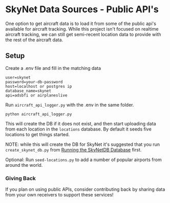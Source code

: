 # SkyNet Data Sources - Public API's

One option to get aircraft data is to load it from some of the public api's available for aircraft tracking. While this project isn't focused on realtime aircraft tracking, we can still get semi-recent location data to provide with the rest of the aircraft data. 


## Setup

Create a .env file and fill in the matching data

```env
user=skynet
password=your-db-password
host=localhost or postgres ip
database_name=skynet
api=adsbfi or airplaneslive
```

Run `aircraft_api_logger.py` with the .env in the same folder.
```
python aircraft_api_logger.py
```

This will create the DB if it does not exist, and then start uploading data from each location in the `locations` database. By default it seeds five locations to get things started. 

NOTE: while this will create the DB for SkyNet it's suggested that you run `create_skynet_db.py` from [Running the SkyNetDB Database](../../README.md#running-the-skynetdb-database) first. 



Optional: Run `seed-locations.py` to add a number of popular airports from around the world. 

### Giving Back
If you plan on using public APIs, consider contributing back by sharing data from your own receivers to support these services!